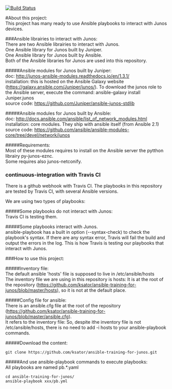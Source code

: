 [![Build Status](https://travis-ci.org/ksator/ansible-training-for-junos.svg?branch=master)](https://travis-ci.org/ksator/ansible-training-for-junos)  

#About this project:   
This project has many ready to use Ansible playbooks to interact with Junos devices.    

###Ansible librairies to interact with Junos:  
There are two Ansible librairies to interact with Junos.  
One Ansible library for Junos built by Juniper.  
One Ansible library for Junos built by Ansible.  
Both of the Ansible libraries for Junos are used into this repository.  

#####Ansible modules for Junos built by Juniper:  
doc: http://junos-ansible-modules.readthedocs.io/en/1.3.1/  
installation: this is hosted on the Ansible Galaxy website (https://galaxy.ansible.com/Juniper/junos/). To download the junos role to the Ansible server, execute the command: ansible-galaxy install Juniper.junos  
source code: https://github.com/Juniper/ansible-junos-stdlib  

#####Ansible modules for Junos built by Ansible:   
doc: http://docs.ansible.com/ansible/list_of_network_modules.html    
installation: core modules. They ship with ansible itself (from Ansible 2.1)  
source code: https://github.com/ansible/ansible-modules-core/tree/devel/network/junos  

#####Requirements:  
Most of these modules requires to install on the Ansible server the pytthon librairy py-junos-eznc.  
Some requires also junos-netconify.  

### continuous-integration with Travis CI
There is a github webhook with Travis CI. 
The playbooks in  this repository are tested by Travis CI, with several Ansible versions. 

We are using two types of playbooks:

#####Some playbooks do not interact with Junos:   
Travis CI is testing them.  

#####Some playbooks interact with Junos.  
ansible-playbook has a built in option (--syntax-check) to check the playbook's syntax. If there are any syntax error, Travis will fail the build and output the errors in the log. This is how Travis is testing our playbooks that interact with Junos.  

###How to use this project: 

#####Inventory file:  
The default ansible 'hosts' file is supposed to live in /etc/ansible/hosts  
The inventory file we are using in this repository is hosts: It is at the root of the repository (https://github.com/ksator/ansible-training-for-junos/blob/master/hosts), so it is not at the default place.   

#####Config file for ansible:   
There is an ansible.cfg file at the root of the repository (https://github.com/ksator/ansible-training-for-junos/blob/master/ansible.cfg).  
It refers to the inventory file: So, despite ithe inventory file is not /etc/ansible/hosts, there is no need to add -i hosts to your ansible-playbook commands.  

#####Download the content:  
```
git clone https://github.com/ksator/ansible-training-for-junos.git  
```

#####And use ansible-playbook commands to execute playbooks:    
All playbooks are named pb.*.yaml  
```
cd ansible-training-for-junos/    
ansible-playbook xxx/pb.yml  
```




